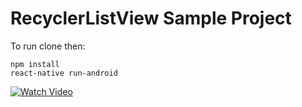 # RecyclerListView Sample Project

To run clone then:

```
npm install
react-native run-android
```

[![Watch Video](https://img.youtube.com/vi/Tnv4HMmPgMc/0.jpg)](https://www.youtube.com/watch?v=Tnv4HMmPgMc)
